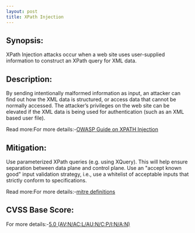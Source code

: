 ```yaml
---
layout: post
title: XPath Injection
---
```


Synopsis:
----------------
XPath Injection attacks occur when a web site uses user-supplied information to construct an XPath query for XML data.

Description:
--------------------
By sending intentionally malformed information as input, an attacker can find out how the XML data is structured, or access data that cannot be normally accessed. The attacker’s privileges on the web site can be elevated if the XML data is being used for authentication (such as an XML based user file).

Read more:For more details:-[OWASP Guide on XPATH Injection](https://www.owasp.org/index.php/XPATH_Injection)  

Mitigation:
----------------
Use parameterized XPath queries (e.g. using XQuery). This will help ensure separation between data plane and control plane. Use an "accept known good" input validation strategy, i.e., use a whitelist of acceptable inputs that strictly conform to specifications.

Read more:For more details:-[mitre definitions](http://cwe.mitre.org/data/definitions/643.html)  


CVSS Base Score:
----------------------------
For more details:-[5.0 (AV:N/AC:L/AU:N/C:P/I:N/A:N)](http://nvd.nist.gov/cvss.cfm?vector=(AV:N/AC:L/AU:N/C:P/I:N/A:N)&version=2.0) 

